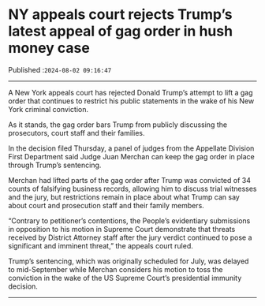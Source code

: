 # NY appeals court rejects Trump’s latest appeal of gag order in hush money case

Published :`2024-08-02 09:16:47`

---

A New York appeals court has rejected Donald Trump’s attempt to lift a gag order that continues to restrict his public statements in the wake of his New York criminal conviction.

As it stands, the gag order bars Trump from publicly discussing the prosecutors, court staff and their families.

In the decision filed Thursday, a panel of judges from the Appellate Division First Department said Judge Juan Merchan can keep the gag order in place through Trump’s sentencing.

Merchan had lifted parts of the gag order after Trump was convicted of 34 counts of falsifying business records, allowing him to discuss trial witnesses and the jury, but restrictions remain in place about what Trump can say about court and prosecution staff and their family members.

“Contrary to petitioner’s contentions, the People’s evidentiary submissions in opposition to his motion in Supreme Court demonstrate that threats received by District Attorney staff after the jury verdict continued to pose a significant and imminent threat,” the appeals court ruled.

Trump’s sentencing, which was originally scheduled for July, was delayed to mid-September while Merchan considers his motion to toss the conviction in the wake of the US Supreme Court’s presidential immunity decision.

---

